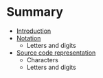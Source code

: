 # Summary

* [Introduction](introduction.md)
* [Notation](notation.md)
   * Letters and digits
* [Source code representation](source_code_representation.md)
   * Characters
   * Letters and digits

